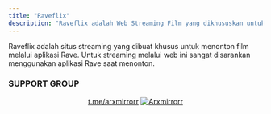 ```yaml
---
title: "Raveflix"
description: "Raveflix adalah Web Streaming Film yang dikhususkan untuk menonton melalui Aplikasi Rave"
---
```


 <style>
 .saweria-button {
  display: inline-block;
  text-decoration: none;
  color: #fff;
  background-color: #FF5020;
  border: none;
  padding: 8px 16px;
  font-size: 14px;
  font-weight: bold;
  text-transform: uppercase;
  box-shadow: 0 5px 10px rgba(0, 0, 0, 0.3);
  transition: box-shadow 0.3s ease;
  cursor: none;
}

.saweria-button:hover {
  background-color: #FF5020;
}

.sawer {
  width: 20px;
  margin-right: 5px;
}


</style>
Raveflix adalah situs streaming yang dibuat khusus untuk menonton film melalui aplikasi Rave. Untuk streaming melalui web ini sangat disarankan menggunakan aplikasi Rave saat menonton.


 <div style="margin-top: 15px">
          <script type='text/javascript' src='https://assets.trakteer.id/js/trbtn-overlay.min.js'></script><script type='text/javascript' class='troverlay'>(function() {var trbtnId = trbtnOverlay.init('Trakteer','#be1e2d','https://trakteer.id/levi-rave/tip/embed/modal','https://cdn.trakteer.id/images/embed/trbtn-icon.png?date=18-11-2023','40','inline');trbtnOverlay.draw(trbtnId);})();</script>
        </div>


### SUPPORT GROUP
<div align="center">
<a href="https://t.me/arxmirrorr" target="_blank">t.me/arxmirrorr</a>

<a href="https://t.me/arxmirrorr" target="_blank">
    <img src="https://img.shields.io/endpoint?style=social&url=https%3A%2F%2Frunkit.io%2Fdamiankrawczyk%2Ftelegram-badge%2Fbranches%2Fmaster%3Furl%3Dhttps%3A%2F%2Ft.me%2Farxmirrorr" alt="Arxmirrorr">
</a>

</div>

